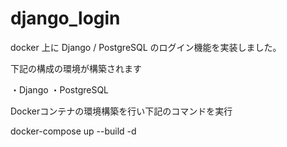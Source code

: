 # django_login
docker 上に Django / PostgreSQL のログイン機能を実装しました。

下記の構成の環境が構築されます

・Django
・PostgreSQL

Dockerコンテナの環境構築を行い下記のコマンドを実行

docker-compose up --build -d

